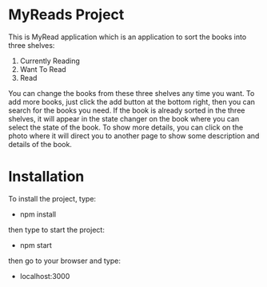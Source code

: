 # MyReads Project

This is MyRead application which is an application to sort the books into three shelves:    
1. Currently Reading
2. Want To Read
3. Read

You can change the books from these three shelves any time you want.
To add more books, just click the add button at the bottom right, then you can search for the books you need.
If the book is already sorted in the three shelves, it will appear in the state changer on the book where you can select the state of the book.
To show more details, you can click on the photo where it will direct you to another page to show some description and details of the book.

# Installation
To install the project, type:

   - npm install

then type to start the project:

   - npm start

then go to your browser and type:

   - localhost:3000

